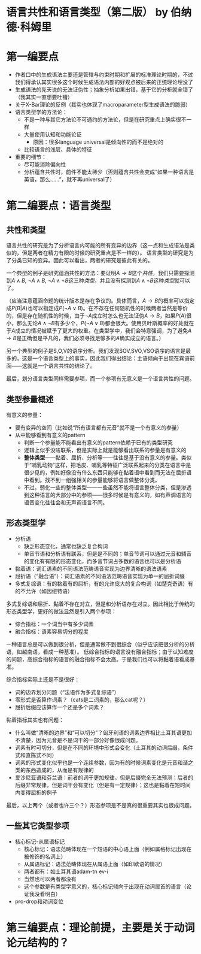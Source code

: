语言共性和语言类型（第二版） by 伯纳德·科姆里
======

# 第一编要点

- 作者口中的生成语法主要还是管辖与约束时期和扩展的标准理论时期的，不过我们得承认其实很多这个时候生成语法内部的好观点被后来的正统理论埋没了
- 生成语法的先天说的无法证伪性；抽象分析如果出错，基于它的分析就全错了（我其实一直想要吐槽）
- 关于X-Bar理论的反例（其实也体现了macroparameter型生成语法的脆弱）
- 语言类型学的方法论：
  - 不是一种与其它方法论不可通约的方法论，但是在研究重点上确实很不一样
  - 大量使用认知和功能论证
    - 原因：很多language universal是倾向性的而不是绝对的
  - 比较语言的浅层、具体的特征
- 重要的细节：
  - 尽可能消除偏向性
  - 分析蕴含共性时，前件不能太稀少（否则蕴含共性会变成“如果一种语言是英语，那么……”，就不再universal了）

# 第二编要点：语言类型

## 共性和类型

语言共性的研究是为了分析语言内可能的所有变异的边界（这一点和生成语法是类似的，但是两者在精力有限的时候的研究重点是不一样的）。
语言类型的研究是为了分类已知的变异。因此可以看出，两者的研究是彼此有关的。

一个典型的例子是研究蕴涵共性的方法：要证明$A \to B$这个*共性*，我们只需要探测到$A \land B$, $\lnot A \land B$, $\lnot A \land \lnot B$这三种*类型*，并且没有探测到$A \land \lnot B$这种*类型*就可以了。

（应当注意蕴涵命题的统计版本是存在争议的。具体而言，$A\to B$的概率可以指定成$P(B | A)$也可以指定成$P(\lnot A \lor B)$。在不存在任何随机性的时候两者当然是等价的，但是存在随机性的时候，由于$\lnot A$成立时怎么也无法证伪$A \to B$，如果$P(A)$很小，那么无论$A \land \lnot B$有多少个，$P(\lnot A \lor B)$都会很大。使用贝叶斯概率的好处就在于$A$成立的情况被赋予了更大的权重。在类型学中，我们会特意强调，为了避免$A \to B$是正确但是平凡的，我们必须寻找足够多的$A$确实成立的语言。）

另一个典型的例子是S,O,V的语序分析。我们发现SOV,SVO,VSO语序的语言是最多的，这是一个语言类型上的事实，因此我们得出结论：主语倾向于出现在宾语前面——这就是一个语言共性的结论了。

最后，划分语言类型同样需要参项，而一个参项有无意义是一个语言共性的问题。

## 类型参量概述

有意义的参量：
- 要有变异的空间（比如说“所有语言都有元音”就不是一个有意义的参量）
- 从中能够看到有意义的pattern
  - 判断一个参量能不能看出有意义的pattern依赖于已有的类型研究
  - 逻辑上似乎没啥联系，但是实际上就是能够看出联系的参量是有意义的
  - **整体类型**——黏着、屈折、分析等——往往是基于没有意义的参量。类似于“哺乳动物”这样，把毛皮、哺乳等特征广泛联系起来的分类在语言中是很少见的，例如好像没有什么东西只能够在黏着语中看到而无法在屈折语中看到。找不到一组强相关的参量能够将语言做整体分类。
  - 不过，弱化一些的整体类型——一些虽然不能将语言整体分类，但是渗透到这种语言的大部分中的参项——很多时候是有意义的，如有声调语言的语音变化往往会和无声调语言不同。

## 形态类型学

- 分析语
  - 缺乏形态变化，通常也缺乏复合构词
  - 单音节语和分析语有联系，但是是不同的；单音节词可以通过元音和辅音的变化有有限的形态变化，而多音节词占多数的语言也可以是分析语
- 黏着语：词汇语素的不同语法范畴语音实现为边界清晰的语法语素
- 屈折语（“融合语”）：词汇语素的不同语法范畴语音实现为单一的屈折词缀
- 多式复综语：有的黏着有的屈折，有的允许庞大的复合构词（如楚克奇语）有的不允许（如因纽特语）

多式复综语和屈折、黏着不存在对立，但是和分析语存在对立。因此相比于传统的形态类型学，更好的做法显然是引入两个参项：
- 综合指标：一个词当中有多少词素
- 融合指标：语素容易切分的程度

一种语言总是可以做到很分析，但是通常做不到很综合（似乎应该把很分析的分析语，如越南语，看成一种基准）。
低综合指标的语言没有融合指标；由于认知难度的问题，高综合指标的语言的融合指标不会太高。于是我们也可以将黏着语看成基准。

综合指标实际上还是不是很好：
- 词的边界划分问题（“法语作为多式复综语”）
- 零形式是否算作词素？（cats是二词素的，那么cat呢？）
- 屈折后缀应该算作一个还是多个词素？
  
黏着指标其实也有问题：
- 什么叫做“清晰的边界”和“可以切分”？匈牙利语的词素边界相比土耳其语更加不清楚，因为元音是不是词干的一部分好像很成问题。
- 词素有时可切分，但是在不同的环境中形式会变化（土耳其的动词后缀，条件式和直陈式不同）
- 词素的形式变化似乎也是一个连续参数，因为有的时候词素变化是元音和谐之类的东西造成的，从而是有规律的
- 爱沙尼亚语和芬兰语：前者的词干更加规律，但是后缀完全无法预测；后者的后缀非常规律，但是词干会有变化（但是有一定规律）；这也是黏着在短时间内变得屈折的例子

最后，以上两个（或者也许三个？）形态参项是不是真的很重要其实也很成问题。

## 一些其它类型参项

- 核心标记-从属语标记
  - 核心标记：语法范畴体现在一个短语的中心语上面（例如属格标记出现在被修饰的名词上）
  - 从属语标记：语法范畴体现在从属语上面（如印欧语的情况）
  - 两者都有：如土耳其语adam-tn ev-i
  - 当然也可以两者都没有
  - 这个参数是有类型学意义的，核心标记倾向于出现在动词居首的语言（论证我没看明白）
- pro-drop和动词变位

# 第三编要点：理论前提，主要是关于动词论元结构的？

